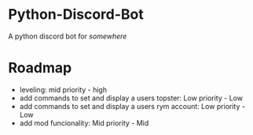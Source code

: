 # Python-Discord-Bot
A python discord bot for *somewhere*
# Roadmap
- leveling: mid priority - high
- add commands to set and display a users topster: Low priority - Low
- add commands to set and display a users rym account: Low priority - Low
- add mod funcionality: Mid priority - Mid
